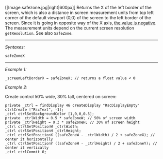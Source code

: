 [[Image:safezone.jpg|right|600px]] Returns the X of the left border of the screen, which is also a distance in screen measurement units from top left corner of the default viewport (0,0) of the screen to the left border of the screen.
Since it is going in opposite way of the X axis, <u>the value is negative</u>. The measurement units depend on the current screen resolution `getResolution`. See also `SafeZone`.


---
*Syntaxes:*

`safeZoneX`

---
*Example 1:*

```sqf
_screenLeftBorderX = safeZoneX; // returns a float value < 0
```

*Example 2:*

Create control 50% wide, 30% tall, centered on screen:

```sqf
private _ctrl = findDisplay 46 createDisplay "RscDisplayEmpty" ctrlCreate ["RscText", -1];
_ctrl ctrlSetBackgroundColor [1,0,0,0.5];
private _ctrlWidth = 0.5 * safeZoneW; // 50% of screen width
private _ctrlHeight = 0.3 * safeZoneH; // 30% of screen height
_ctrl ctrlSetPositionW _ctrlWidth;
_ctrl ctrlSetPositionH _ctrlHeight;
_ctrl ctrlSetPositionX ((safeZoneW - _ctrlWidth) / 2 + safeZoneX); // center it horizontally
_ctrl ctrlSetPositionY ((safeZoneH - _ctrlHeight) / 2 + safeZoneY); // center it vertically
_ctrl ctrlCommit 0;
```